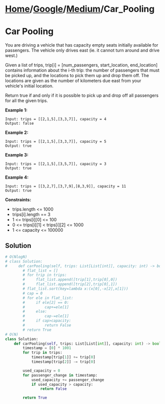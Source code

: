 # [Home](./../..)/[Google](./..)/[Medium](./)/Car_Pooling
<h1>Car Pooling</h1>

<p>
You are driving a vehicle that has capacity empty seats initially available for passengers.  The vehicle only drives east (ie. it cannot turn around and drive west.)
</p>
<p>
Given a list of trips, trip[i] = [num_passengers, start_location, end_location] contains information about the i-th trip: the number of passengers that must be picked up, and the locations to pick them up and drop them off.  The locations are given as the number of kilometers due east from your vehicle's initial location.
</p>
<p>
Return true if and only if it is possible to pick up and drop off all passengers for all the given trips. 
</p>

<b>Example 1:</b>

    Input: trips = [[2,1,5],[3,3,7]], capacity = 4
    Output: false

<b>Example 2:</b>

    Input: trips = [[2,1,5],[3,3,7]], capacity = 5
    Output: true

<b>Example 3:</b>

    Input: trips = [[2,1,5],[3,5,7]], capacity = 3
    Output: true

<b>Example 4:</b>

    Input: trips = [[3,2,7],[3,7,9],[8,3,9]], capacity = 11
    Output: true

<b>Constraints:</b>

- trips.length <= 1000
- trips[i].length == 3
- 1 <= trips[i][0] <= 100
- 0 <= trips[i][1] < trips[i][2] <= 1000
- 1 <= capacity <= 100000
<h2>Solution</h2>

```python
# O(NlogN)
# class Solution:
#     def carPooling(self, trips: List[List[int]], capacity: int) -> bool:
        # flat_list = []
        # for trip in trips:
        #     flat_list.append([trip[1],trip[0],0])
        #     flat_list.append([trip[2],trip[0],1])
        # flat_list.sort(key=lambda x:(x[0],-x[2],x[1]))
        # cap = 0
        # for ele in flat_list:
        #     if ele[2] == 0:
        #         cap+=ele[1]
        #     else:
        #         cap-=ele[1]
        #     if cap>capacity:
        #         return False
        # return True
# O(N)        
class Solution:
    def carPooling(self, trips: List[List[int]], capacity: int) -> bool:
        timestamp = [0] * 1001
        for trip in trips:
            timestamp[trip[1]] += trip[0]
            timestamp[trip[2]] -= trip[0]

        used_capacity = 0
        for passenger_change in timestamp:
            used_capacity += passenger_change
            if used_capacity > capacity:
                return False

        return True
```
